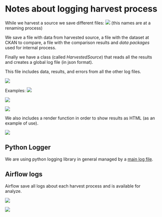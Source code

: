 # Notes about logging harvest process

While we harvest a source we save different files:
![](https://i.imgur.com/Enwkpnb.png)
(this names are at a renaming process)

We save a file with data from harvested source, a file with the dataset at CKAN to compare, a file with the comparison results and _data packages_ used for internal process.

Finally we have a class (called _HarvestedSource_) that reads all the results and creates a global log file (in json format).  

This file includes data, results, and errors from all the other log files.

![](https://i.imgur.com/7z5jJL1.png)

Examples:
![](https://i.imgur.com/vDJ6ITr.png)

![](https://i.imgur.com/9mYeLtc.png)

![](https://i.imgur.com/49KCIMz.png)

We also includes a render function in order to show results as HTML (as an example of use).  

![](https://i.imgur.com/b6hADHL.png)

## Python Logger

We are using python logging library in general managed by a [main log file](https://gitlab.com/datopian/ckan-ng-harvest/blob/64_harvest_with_config/harvester_ng/logs.py).  

## Airflow logs

Airflow save all logs about each harvest process and is available for analyze.  

![](https://i.imgur.com/YH3gACh.png)

![](https://i.imgur.com/VIpo5bj.png)
